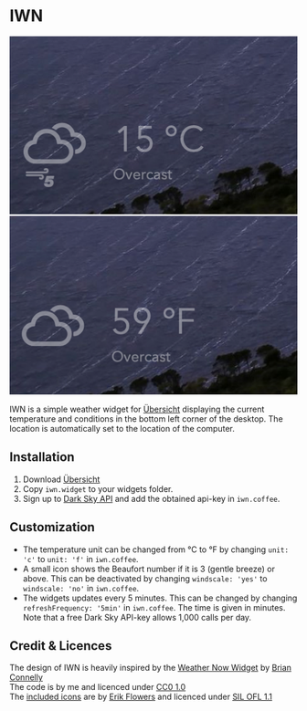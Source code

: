 # IWN

![Screenshot](/screenshot.png) ![Screenshot](/screenshot-2.png)

IWN is a simple weather widget for [Übersicht](http://tracesof.net/uebersicht/) displaying the current temperature and conditions in the bottom left corner of the desktop. The location is automatically set to the location of the computer.

## Installation

1. Download [Übersicht](http://tracesof.net/uebersicht/)
2. Copy `iwn.widget` to your widgets folder.
3. Sign up to [Dark Sky API](https://darksky.net/dev) and add the obtained api-key in `iwn.coffee`.

## Customization

* The temperature unit can be changed from °C to °F by changing `unit: 'c'` to `unit: 'f'` in `iwn.coffee`.
* A small icon shows the Beaufort number if it is 3 (gentle breeze) or above. This can be deactivated by changing `windscale: 'yes'` to `windscale: 'no'` in `iwn.coffee`.
* The widgets updates every 5 minutes. This can be changed by changing `refreshFrequency: '5min'` in `iwn.coffee`. The time is given in minutes. Note that a free Dark Sky API-key allows 1,000 calls per day.

## Credit & Licences
The design of IWN is heavily inspired by the [Weather Now Widget](https://github.com/briandconnelly/weathernow-widget) by [Brian Connelly](https://github.com/briandconnelly)<br/>
The code is by me and licenced under [CC0 1.0](https://creativecommons.org/publicdomain/zero/1.0/)<br/>
The [included icons](https://github.com/erikflowers/weather-icons) are by [Erik Flowers](https://github.com/erikflowers) and licenced under [SIL OFL 1.1](https://opensource.org/licenses/OFL-1.1)
